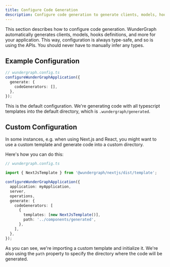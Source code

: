 ```yaml
---
title: Configure Code Generation
description: Configure code generation to generate clients, models, hooks definitions, and more for your application.
---
```


This section describes how to configure code generation.
WunderGraph automatically generates clients, models, hooks definitions, and more for your application.
This way, configuration is always type-safe, and so is using the APIs.
You should never have to manually infer any types.

## Example Configuration

```typescript
// wundergraph.config.ts
configureWunderGraphApplication({
  generate: {
    codeGenerators: [],
  },
});
```

This is the default configuration.
We're generating code with all typescript templates into the default directory,
which is `.wundergraph/generated`.

## Custom Configuration

In some instances, e.g. when using Next.js and React,
you might want to use a custom template and generate code into a custom directory.

Here's how you can do this:

```typescript
// wundergraph.config.ts

import { NextJsTemplate } from '@wundergraph/nextjs/dist/template';

configureWunderGraphApplication({
  application: myApplication,
  server,
  operations,
  generate: {
    codeGenerators: [
      {
        templates: [new NextJsTemplate()],
        path: '../components/generated',
      },
    ],
  },
});
```

As you can see, we're importing a custom template and initialize it.
We're also using the `path` property to specify the directory where the code will be generated.
